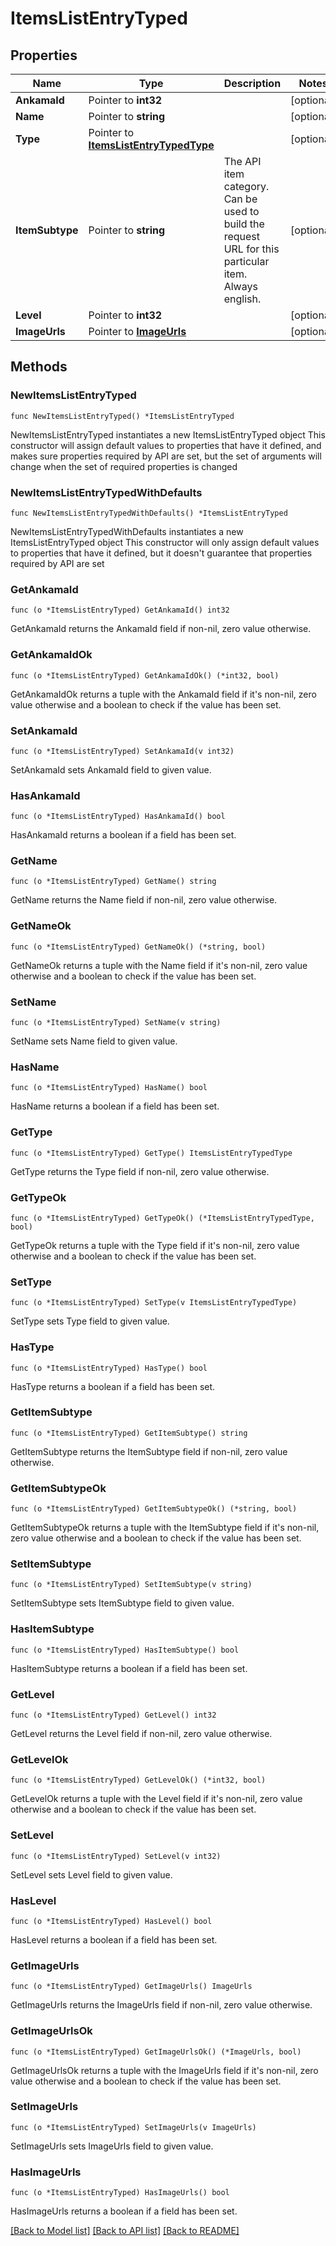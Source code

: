 # ItemsListEntryTyped

## Properties

Name | Type | Description | Notes
------------ | ------------- | ------------- | -------------
**AnkamaId** | Pointer to **int32** |  | [optional] 
**Name** | Pointer to **string** |  | [optional] 
**Type** | Pointer to [**ItemsListEntryTypedType**](ItemsListEntryTypedType.md) |  | [optional] 
**ItemSubtype** | Pointer to **string** | The API item category. Can be used to build the request URL for this particular item. Always english. | [optional] 
**Level** | Pointer to **int32** |  | [optional] 
**ImageUrls** | Pointer to [**ImageUrls**](ImageUrls.md) |  | [optional] 

## Methods

### NewItemsListEntryTyped

`func NewItemsListEntryTyped() *ItemsListEntryTyped`

NewItemsListEntryTyped instantiates a new ItemsListEntryTyped object
This constructor will assign default values to properties that have it defined,
and makes sure properties required by API are set, but the set of arguments
will change when the set of required properties is changed

### NewItemsListEntryTypedWithDefaults

`func NewItemsListEntryTypedWithDefaults() *ItemsListEntryTyped`

NewItemsListEntryTypedWithDefaults instantiates a new ItemsListEntryTyped object
This constructor will only assign default values to properties that have it defined,
but it doesn't guarantee that properties required by API are set

### GetAnkamaId

`func (o *ItemsListEntryTyped) GetAnkamaId() int32`

GetAnkamaId returns the AnkamaId field if non-nil, zero value otherwise.

### GetAnkamaIdOk

`func (o *ItemsListEntryTyped) GetAnkamaIdOk() (*int32, bool)`

GetAnkamaIdOk returns a tuple with the AnkamaId field if it's non-nil, zero value otherwise
and a boolean to check if the value has been set.

### SetAnkamaId

`func (o *ItemsListEntryTyped) SetAnkamaId(v int32)`

SetAnkamaId sets AnkamaId field to given value.

### HasAnkamaId

`func (o *ItemsListEntryTyped) HasAnkamaId() bool`

HasAnkamaId returns a boolean if a field has been set.

### GetName

`func (o *ItemsListEntryTyped) GetName() string`

GetName returns the Name field if non-nil, zero value otherwise.

### GetNameOk

`func (o *ItemsListEntryTyped) GetNameOk() (*string, bool)`

GetNameOk returns a tuple with the Name field if it's non-nil, zero value otherwise
and a boolean to check if the value has been set.

### SetName

`func (o *ItemsListEntryTyped) SetName(v string)`

SetName sets Name field to given value.

### HasName

`func (o *ItemsListEntryTyped) HasName() bool`

HasName returns a boolean if a field has been set.

### GetType

`func (o *ItemsListEntryTyped) GetType() ItemsListEntryTypedType`

GetType returns the Type field if non-nil, zero value otherwise.

### GetTypeOk

`func (o *ItemsListEntryTyped) GetTypeOk() (*ItemsListEntryTypedType, bool)`

GetTypeOk returns a tuple with the Type field if it's non-nil, zero value otherwise
and a boolean to check if the value has been set.

### SetType

`func (o *ItemsListEntryTyped) SetType(v ItemsListEntryTypedType)`

SetType sets Type field to given value.

### HasType

`func (o *ItemsListEntryTyped) HasType() bool`

HasType returns a boolean if a field has been set.

### GetItemSubtype

`func (o *ItemsListEntryTyped) GetItemSubtype() string`

GetItemSubtype returns the ItemSubtype field if non-nil, zero value otherwise.

### GetItemSubtypeOk

`func (o *ItemsListEntryTyped) GetItemSubtypeOk() (*string, bool)`

GetItemSubtypeOk returns a tuple with the ItemSubtype field if it's non-nil, zero value otherwise
and a boolean to check if the value has been set.

### SetItemSubtype

`func (o *ItemsListEntryTyped) SetItemSubtype(v string)`

SetItemSubtype sets ItemSubtype field to given value.

### HasItemSubtype

`func (o *ItemsListEntryTyped) HasItemSubtype() bool`

HasItemSubtype returns a boolean if a field has been set.

### GetLevel

`func (o *ItemsListEntryTyped) GetLevel() int32`

GetLevel returns the Level field if non-nil, zero value otherwise.

### GetLevelOk

`func (o *ItemsListEntryTyped) GetLevelOk() (*int32, bool)`

GetLevelOk returns a tuple with the Level field if it's non-nil, zero value otherwise
and a boolean to check if the value has been set.

### SetLevel

`func (o *ItemsListEntryTyped) SetLevel(v int32)`

SetLevel sets Level field to given value.

### HasLevel

`func (o *ItemsListEntryTyped) HasLevel() bool`

HasLevel returns a boolean if a field has been set.

### GetImageUrls

`func (o *ItemsListEntryTyped) GetImageUrls() ImageUrls`

GetImageUrls returns the ImageUrls field if non-nil, zero value otherwise.

### GetImageUrlsOk

`func (o *ItemsListEntryTyped) GetImageUrlsOk() (*ImageUrls, bool)`

GetImageUrlsOk returns a tuple with the ImageUrls field if it's non-nil, zero value otherwise
and a boolean to check if the value has been set.

### SetImageUrls

`func (o *ItemsListEntryTyped) SetImageUrls(v ImageUrls)`

SetImageUrls sets ImageUrls field to given value.

### HasImageUrls

`func (o *ItemsListEntryTyped) HasImageUrls() bool`

HasImageUrls returns a boolean if a field has been set.


[[Back to Model list]](../README.md#documentation-for-models) [[Back to API list]](../README.md#documentation-for-api-endpoints) [[Back to README]](../README.md)



